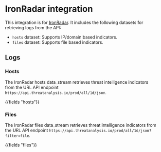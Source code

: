 # IronRadar integration

This integration is for [IronRadar](https://www.ironnet.com/products/ironradar). 
It includes the following datasets for retrieving logs from the API:

- `hosts` dataset: Supports IP/domain based indicators.
- `files` dataset: Supports file based indicators.

## Logs

### Hosts

The IronRadar hosts data_stream retrieves threat intelligence indicators from the URL API endpoint `https://api.threatanalysis.io/prod/all/1d/json`.

{{fields "hosts"}}

### Files

The IronRadar files data_stream retrieves threat intelligence indicators from the URL API endpoint `https://api.threatanalysis.io/prod/all/1d/json?filter=file`.

{{fields "files"}}
